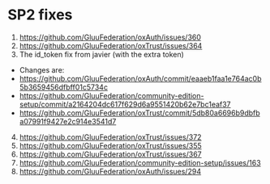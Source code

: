 # SP2 fixes

1. https://github.com/GluuFederation/oxAuth/issues/360
2. https://github.com/GluuFederation/oxTrust/issues/364
3. The id_token fix from javier (with the extra token)
  - Changes are:
  - https://github.com/GluuFederation/oxAuth/commit/eaaeb1faa1e764ac0b5b3659456dfbff01c5734c
  - https://github.com/GluuFederation/community-edition-setup/commit/a2164204dc617f629d6a9551420b62e7bc1eaf37
  - https://github.com/GluuFederation/oxTrust/commit/5db80a6696b9dbfba07991f9427e2c914e3541d7
4. https://github.com/GluuFederation/oxTrust/issues/372
5. https://github.com/GluuFederation/oxTrust/issues/355
6. https://github.com/GluuFederation/oxTrust/issues/367
7. https://github.com/GluuFederation/community-edition-setup/issues/163
8. https://github.com/GluuFederation/oxAuth/issues/294
